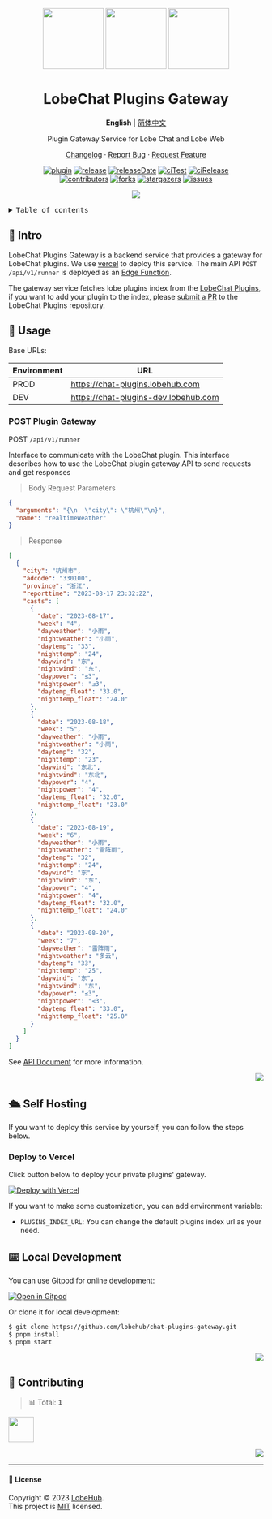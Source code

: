 <a name="readme-top"></a>

<div align="center">

<img height="120" src="https://registry.npmmirror.com/@lobehub/assets-emoji/1.3.0/files/assets/puzzle-piece.webp">
<img height="120" src="https://gw.alipayobjects.com/zos/kitchen/qJ3l3EPsdW/split.svg">
<img height="120" src="https://registry.npmmirror.com/@lobehub/assets-emoji/1.3.0/files/assets/door.webp">

<h1>LobeChat Plugins Gateway</h1>

**English** | [简体中文](./README.zh-CN.md)

Plugin Gateway Service for Lobe Chat and Lobe Web

[Changelog](./CHANGELOG.md) · [Report Bug][issues-url] · [Request Feature][issues-url]

<!-- SHIELD GROUP -->

[![plugin][plugin-shield]][plugin-url]
[![release][release-shield]][release-url]
[![releaseDate][release-date-shield]][release-date-url]
[![ciTest][ci-test-shield]][ci-test-url]
[![ciRelease][ci-release-shield]][ci-release-url] <br/>
[![contributors][contributors-shield]][contributors-url]
[![forks][forks-shield]][forks-url]
[![stargazers][stargazers-shield]][stargazers-url]
[![issues][issues-shield]][issues-url]

![](https://raw.githubusercontent.com/andreasbm/readme/master/assets/lines/rainbow.png)

</div>

<details>
<summary><kbd>Table of contents</kbd></summary>

#### TOC

- [👋 Intro](#-introduction)
- [🤯 Usage](#-usage)
- [🛳 Self Hosting](#-self-hosting)
- [⌨️ Local Development](#️-local-development)
- [🤝 Contributing](#-contributing)

####

</details>

## 👋 Intro

LobeChat Plugins Gateway is a backend service that provides a gateway for LobeChat plugins. We use [vercel](https://vercel.com/) to deploy this service. The main API `POST /api/v1/runner` is deployed as an [Edge Function](https://vercel.com/docs/functions/edge-functions).

The gateway service fetches lobe plugins index from the [LobeChat Plugins](https://github.com/lobehub/lobe-chat-plugins), if you want to add your plugin to the index, please [submit a PR](https://github.com/lobehub/lobe-chat-plugins/pulls) to the LobeChat Plugins repository.

## 🤯 Usage

Base URLs:

| Environment | URL                                  |
| ----------- | ------------------------------------ |
| PROD        | https://chat-plugins.lobehub.com     |
| DEV         | https://chat-plugins-dev.lobehub.com |

### POST Plugin Gateway

POST `/api/v1/runner`

Interface to communicate with the LobeChat plugin. This interface describes how to use the LobeChat plugin gateway API to send requests and get responses

> Body Request Parameters

```json
{
  "arguments": "{\n  \"city\": \"杭州\"\n}",
  "name": "realtimeWeather"
}
```

> Response

```json
[
  {
    "city": "杭州市",
    "adcode": "330100",
    "province": "浙江",
    "reporttime": "2023-08-17 23:32:22",
    "casts": [
      {
        "date": "2023-08-17",
        "week": "4",
        "dayweather": "小雨",
        "nightweather": "小雨",
        "daytemp": "33",
        "nighttemp": "24",
        "daywind": "东",
        "nightwind": "东",
        "daypower": "≤3",
        "nightpower": "≤3",
        "daytemp_float": "33.0",
        "nighttemp_float": "24.0"
      },
      {
        "date": "2023-08-18",
        "week": "5",
        "dayweather": "小雨",
        "nightweather": "小雨",
        "daytemp": "32",
        "nighttemp": "23",
        "daywind": "东北",
        "nightwind": "东北",
        "daypower": "4",
        "nightpower": "4",
        "daytemp_float": "32.0",
        "nighttemp_float": "23.0"
      },
      {
        "date": "2023-08-19",
        "week": "6",
        "dayweather": "小雨",
        "nightweather": "雷阵雨",
        "daytemp": "32",
        "nighttemp": "24",
        "daywind": "东",
        "nightwind": "东",
        "daypower": "4",
        "nightpower": "4",
        "daytemp_float": "32.0",
        "nighttemp_float": "24.0"
      },
      {
        "date": "2023-08-20",
        "week": "7",
        "dayweather": "雷阵雨",
        "nightweather": "多云",
        "daytemp": "33",
        "nighttemp": "25",
        "daywind": "东",
        "nightwind": "东",
        "daypower": "≤3",
        "nightpower": "≤3",
        "daytemp_float": "33.0",
        "nighttemp_float": "25.0"
      }
    ]
  }
]
```

See [API Document](https://apifox.com/apidoc/shared-c574e77f-4230-4727-9c05-c5c9988eed06) for more information.

<div align="right">

[![][back-to-top]](#readme-top)

</div>

## 🛳 Self Hosting

If you want to deploy this service by yourself, you can follow the steps below.

### Deploy to Vercel

Click button below to deploy your private plugins' gateway.

[![Deploy with Vercel](https://vercel.com/button)](https://vercel.com/new/clone?repository-url=https%3A%2F%2Fgithub.com%2Flobehub%2Fchat-plugins-gateway&project-name=chat-plugins-gateway&repository-name=chat-plugins-gateway)

If you want to make some customization, you can add environment variable:

- `PLUGINS_INDEX_URL`: You can change the default plugins index url as your need.

## ⌨️ Local Development

You can use Gitpod for online development:

[![Open in Gitpod](https://gitpod.io/button/open-in-gitpod.svg)][gitpod-url]

Or clone it for local development:

```bash
$ git clone https://github.com/lobehub/chat-plugins-gateway.git
$ pnpm install
$ pnpm start
```

<div align="right">

[![][back-to-top]](#readme-top)

</div>

## 🤝 Contributing

<!-- CONTRIBUTION GROUP -->

> 📊 Total: <kbd>**1**</kbd>

<a href="https://github.com/arvinxx" title="arvinxx">
  <img src="https://avatars.githubusercontent.com/u/28616219?v=4" width="50" />
</a>

<!-- CONTRIBUTION END -->

<div align="right">

[![][back-to-top]](#readme-top)

</div>

---

#### 📝 License

Copyright © 2023 [LobeHub][profile-url]. <br />
This project is [MIT](./LICENSE) licensed.

<!-- PLUGIN GROUP -->

[plugin-shield]: https://img.shields.io/badge/%F0%9F%A4%AF_LobeChat-plugin-cyan
[plugin-url]: https://github.com/lobehub/lobe-chat-plugins

<!-- LINK GROUP -->

[profile-url]: https://github.com/lobehub
[gitpod-url]: https://gitpod.io/#https://github.com/lobehub/chat-plugins-gateway

<!-- SHIELD LINK GROUP -->

[back-to-top]: https://img.shields.io/badge/-BACK_TO_TOP-151515?style=flat-square

<!-- release -->

[release-shield]: https://img.shields.io/npm/v/@lobehub/chat-plugins-gateway?label=%F0%9F%A4%AF%20NPM
[release-url]: https://www.npmjs.com/package/@lobehub/chat-plugins-gateway

<!-- releaseDate -->

[release-date-shield]: https://img.shields.io/github/release-date/lobehub/chat-plugins-gateway?style=flat
[release-date-url]: https://github.com/lobehub/chat-plugins-gateway/releases

<!-- ciTest -->

[ci-test-shield]: https://github.com/lobehub/chat-plugins-gateway/actions/workflows/test.yml/badge.svg
[ci-test-url]: https://github.com/lobehub/chat-plugins-gateway/actions/workflows/test.yml

<!-- ciRelease -->

[ci-release-shield]: https://github.com/lobehub/chat-plugins-gateway/actions/workflows/release.yml/badge.svg
[ci-release-url]: https://github.com/lobehub/chat-plugins-gateway/actions/workflows/release.yml

<!-- contributors -->

[contributors-shield]: https://img.shields.io/github/contributors/lobehub/chat-plugins-gateway.svg?style=flat
[contributors-url]: https://github.com/lobehub/chat-plugins-gateway/graphs/contributors

<!-- forks -->

[forks-shield]: https://img.shields.io/github/forks/lobehub/chat-plugins-gateway.svg?style=flat
[forks-url]: https://github.com/lobehub/chat-plugins-gateway/network/members

<!-- stargazers -->

[stargazers-shield]: https://img.shields.io/github/stars/lobehub/chat-plugins-gateway.svg?style=flat
[stargazers-url]: https://github.com/lobehub/chat-plugins-gateway/stargazers

<!-- issues -->

[issues-shield]: https://img.shields.io/github/issues/lobehub/chat-plugins-gateway.svg?style=flat
[issues-url]: https://github.com/lobehub/chat-plugins-gateway/issues/new/choose
